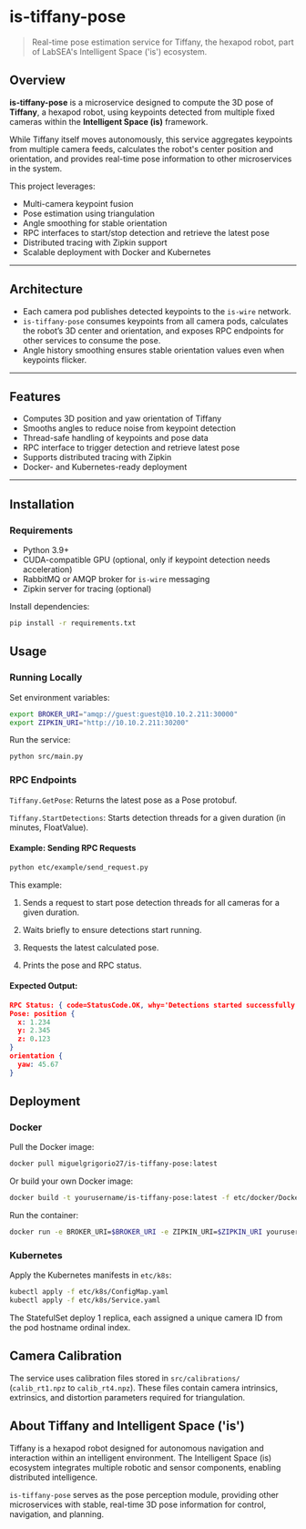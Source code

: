 # is-tiffany-pose

> Real-time pose estimation service for Tiffany, the hexapod robot, part of LabSEA's Intelligent Space ('is') ecosystem.

## Overview

**is-tiffany-pose** is a microservice designed to compute the 3D pose of **Tiffany**, a hexapod robot, using keypoints detected from multiple fixed cameras within the **Intelligent Space (is)** framework.

While Tiffany itself moves autonomously, this service aggregates keypoints from multiple camera feeds, calculates the robot's center position and orientation, and provides real-time pose information to other microservices in the system.

This project leverages:

- Multi-camera keypoint fusion
- Pose estimation using triangulation
- Angle smoothing for stable orientation
- RPC interfaces to start/stop detection and retrieve the latest pose
- Distributed tracing with Zipkin support
- Scalable deployment with Docker and Kubernetes

---

## Architecture

- Each camera pod publishes detected keypoints to the `is-wire` network.
- `is-tiffany-pose` consumes keypoints from all camera pods, calculates the robot’s 3D center and orientation, and exposes RPC endpoints for other services to consume the pose.
- Angle history smoothing ensures stable orientation values even when keypoints flicker.

---

## Features

- Computes 3D position and yaw orientation of Tiffany
- Smooths angles to reduce noise from keypoint detection
- Thread-safe handling of keypoints and pose data
- RPC interface to trigger detection and retrieve latest pose
- Supports distributed tracing with Zipkin
- Docker- and Kubernetes-ready deployment

---

## Installation

### Requirements

- Python 3.9+
- CUDA-compatible GPU (optional, only if keypoint detection needs acceleration)
- RabbitMQ or AMQP broker for `is-wire` messaging
- Zipkin server for tracing (optional)

Install dependencies:

```bash
pip install -r requirements.txt
```
## Usage
### Running Locally
Set environment variables:
```bash
export BROKER_URI="amqp://guest:guest@10.10.2.211:30000"
export ZIPKIN_URI="http://10.10.2.211:30200"
```

Run the service:
```bash
python src/main.py
```

### RPC Endpoints

`Tiffany.GetPose`: Returns the latest pose as a Pose protobuf.

`Tiffany.StartDetections`: Starts detection threads for a given duration (in minutes, FloatValue).

#### Example: Sending RPC Requests
```bash
python etc/example/send_request.py
```
This example:

1. Sends a request to start pose detection threads for all cameras for a given duration.

2. Waits briefly to ensure detections start running.

3. Requests the latest calculated pose.

4. Prints the pose and RPC status.

#### Expected Output:
```json
RPC Status: { code=StatusCode.OK, why='Detections started successfully' }
Pose: position {
  x: 1.234
  y: 2.345
  z: 0.123
}
orientation {
  yaw: 45.67
}

```

## Deployment
### Docker
Pull the Docker image:
```bash
docker pull miguelgrigorio27/is-tiffany-pose:latest
```
Or build your own Docker image:
```bash
docker build -t yourusername/is-tiffany-pose:latest -f etc/docker/Dockerfile .
```
Run the container:
```bash
docker run -e BROKER_URI=$BROKER_URI -e ZIPKIN_URI=$ZIPKIN_URI yourusername/is-tiffany-pose:latest
```

### Kubernetes
Apply the Kubernetes manifests in `etc/k8s`:
```bash
kubectl apply -f etc/k8s/ConfigMap.yaml
kubectl apply -f etc/k8s/Service.yaml
```
The StatefulSet deploy 1 replica, each assigned a unique camera ID from the pod hostname ordinal index.

## Camera Calibration

The service uses calibration files stored in `src/calibrations/` (`calib_rt1.npz` to `calib_rt4.npz`).
These files contain camera intrinsics, extrinsics, and distortion parameters required for triangulation.

## About Tiffany and Intelligent Space ('is')

Tiffany is a hexapod robot designed for autonomous navigation and interaction within an intelligent environment.
The Intelligent Space (is) ecosystem integrates multiple robotic and sensor components, enabling distributed intelligence.

`is-tiffany-pose` serves as the pose perception module, providing other microservices with stable, real-time 3D pose information for control, navigation, and planning.